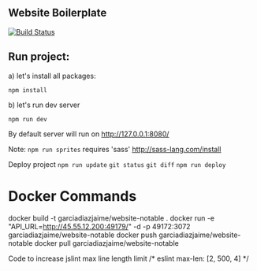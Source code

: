 Website Boilerplate
----

[![Build Status](https://travis-ci.org/garciadiazjaime/website-notable.svg)](https://travis-ci.org/garciadiazjaime/website-notable)

Run project:
----
a) let's install all packages:

`npm install`

b) let's run dev server

`npm run dev`

By default server will run on http://127.0.0.1:8080/

Note: `npm run sprites` requires 'sass'
http://sass-lang.com/install

Deploy project
`npm run update`
`git status`
`git diff`
`npm run deploy`

Docker Commands
====

docker build -t garciadiazjaime/website-notable .
docker run -e "API_URL=http://45.55.12.200:49179/" -d -p 49172:3072 garciadiazjaime/website-notable
docker push garciadiazjaime/website-notable
docker pull garciadiazjaime/website-notable

Code to increase jslint max line length limit
/* eslint max-len: [2, 500, 4] */
